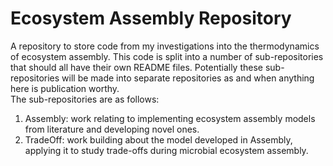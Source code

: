 # Ecosystem Assembly Repository
A repository to store code from my investigations into the thermodynamics of ecosystem assembly.
This code is split into a number of sub-repositories that should all have their own README files.
Potentially these sub-repositories will be made into separate repositories as and when anything here is publication worthy.\
The sub-repositories are as follows:
1) Assembly: work relating to implementing ecosystem assembly models from literature and developing novel ones.
2) TradeOff: work building about the model developed in Assembly, applying it to study trade-offs during microbial ecosystem assembly.
